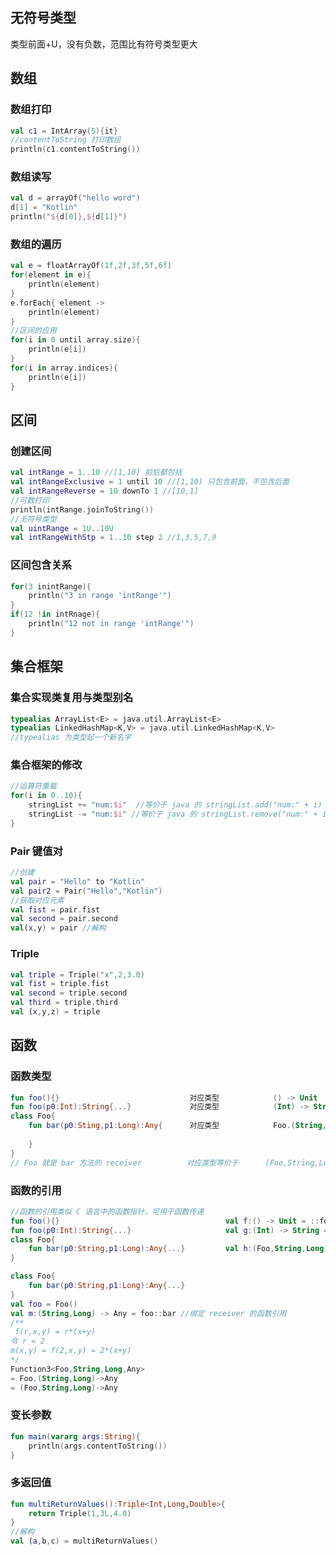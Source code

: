 ## 无符号类型

类型前面+U，没有负数，范围比有符号类型更大

## 数组

### 数组打印

```kotlin
val c1 = IntArray(5){it}
//contentToString 打印数组
println(c1.contentToString())
```

### 数组读写

```kotlin
val d = arrayOf("hello word")
d[1] = "Kotlin"
println("${d[0]},${d[1]}")
```

### 数组的遍历

```kotlin
val e = floatArrayOf(1f,2f,3f,5f,6f)
for(element in e){
    println(element)
}
e.forEach{ element ->
    println(element)
}
//区间的应用
for(i in 0 until array.size){
    println(e[i])
}
for(i in array.indices){
    println(e[i])
}
```

## 区间

### 创建区间

```kotlin
val intRange = 1..10 //[1,10] 前后都包括
val intRangeExclusive = 1 until 10 //[1,10) 只包含前面，不包含后面
val intRangeReverse = 10 downTo 1 //[10,1]
//可数打印
println(intRange.joinToString())
//无符号类型
val uintRange = 1U..10U
val intRangeWithStp = 1..10 step 2 //1,3,5,7,9
```

### 区间包含关系

```kotlin
for(3 inintRange){
	println("3 in range 'intRange'")
}
if(12 !in intRnage){
	println("12 not in range 'intRange'")
}
```

## 集合框架

###  集合实现类复用与类型别名

```kotlin
typealias ArrayList<E> = java.util.ArrayList<E>
typealias LinkedHashMap<K,V> = java.util.LinkedHashMap<K,V>
//typealias 为类型起一个新名字
```

### 集合框架的修改

```kotlin
//运算符重载
for(i in 0..10){
    stringList += "num:$i"	//等价于 java 的 stringList.add("num:" + i)
    stringList -= "num:$i" //等价于 java 的 stringList.remove("num:" + i)
}
```

### Pair 键值对

```kotlin
//创建
val pair = "Hello" to "Kotlin"
val pair2 = Pair("Hello","Kotlin")
//获取对应元素
val fist = pair.fist
val second = pair.second
val(x,y) = pair //解构
```

### Triple

```kotlin
val triple = Triple("x",2,3.0)
val fist = triple.fist
val second = triple.second
val third = triple.third
val (x,y,z) = triple
```

## 函数

### 函数类型

```kotlin
fun foo(){}  							对应类型			() -> Unit
fun foo(p0:Int):String{...}				对应类型			(Int) -> String
class Foo{
    fun bar(p0:Sting,p1:Long):Any{		对应类型			Foo.(String,Long) -> Any
        
    }
}
// Foo 就是 bar 方法的 receiver			对应类型等价于		 (Foo,String,Long) -> Any
```

### 函数的引用

```kotlin
//函数的引用类似 C 语言中的函数指针，可用于函数传递
fun foo(){}										val f:() -> Unit = ::foo
fun foo(p0:Int):String{...}						val g:(Int) -> String = ::foo
class Foo{
    fun bar(p0:String,p1:Long):Any{...}			val h:(Foo,String,Long)->Any = Foo::bar
}

class Foo{
    fun bar(p0:String,p1:Long):Any{...}
}
val foo = Foo()
val m:(String,Long) -> Any = foo::bar //绑定 receiver 的函数引用
/**
 f(r,x,y) = r*(x+y)
令 r = 2
m(x,y) = f(2,x,y) = 2*(x+y)
*/
Function3<Foo,String,Long,Any>
= Foo.(String,Long)->Any
= (Foo,String,Long)->Any
```

### 变长参数

```kotlin
fun main(vararg args:String){
    println(args.contentToString())
}
```

### 多返回值

```kotlin
fun multiReturnValues():Triple<Int,Long,Double>{
    return Triple(1,3L,4.0)
}
//解构
val (a,b,c) = multiReturnValues()
```

